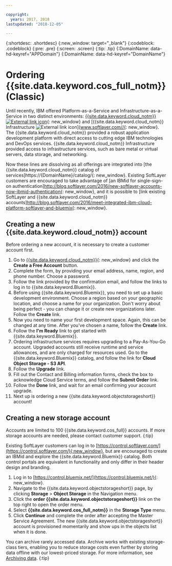 ```yaml
---

copyright:
  years: 2017, 2018
lastupdated: "2018-12-05"

---
```

{:shortdesc: .shortdesc}
{:new_window: target="_blank"}
{:codeblock: .codeblock}
{:pre: .pre}
{:screen: .screen}
{:tip: .tip}
{:DomainName: data-hd-keyref="APPDomain"}
{:DomainName: data-hd-keyref="DomainName"}


# Ordering {{site.data.keyword.cos_full_notm}} (Classic)

Until recently, IBM offered Platform-as-a-Service and Infrastructure-as-a-Service in two distinct environments: [{{site.data.keyword.cloud_notm}} ![External link icon](../../icons/launch-glyph.svg "External link icon")](https://{DomainName}){: new_window} and [{{site.data.keyword.cloud_notm}} Infrastructure ![External link icon](../../icons/launch-glyph.svg "External link icon")](www.softlayer.com//{: new_window}. The {{site.data.keyword.cloud_notm}} provided a robust application development platform with direct access to cutting edge IBM technologies and DevOps services. {{site.data.keyword.cloud_notm}} Infrastructure provided access to infrastructure services, such as bare metal or virtual servers, data storage, and networking.

Now these lines are dissolving as all offerings are integrated into [the {{site.data.keyword.cloud_notm}} catalog of services]https://{DomainName}/catalog/{: new_window}. Existing SoftLayer customers are encouraged to take advantage of [an IBMid for single-sign-on authentication]http://blog.softlayer.com/2016/new-softlayer-accounts-now-ibmid-authentication{: new_window}, and it is possible to [link existing SoftLayer and {{site.data.keyword.cloud_notm}} accounts]http://blog.softlayer.com/2016/meet-integrated-ibm-cloud-platform-softlayer-and-bluemix{: new_window}.


## Creating a new {{site.data.keyword.cloud_notm}} account

Before ordering a new account, it is necessary to create a customer account first.

1. Go to [{{site.data.keyword.cloud_notm}}](https://{DomainName}){: new_window} and click the **Create a Free Account** button.
2. Complete the form, by providing your email address, name, region, and phone number. Choose a password.
3. Follow the link provided by the confirmation email, and follow the links to log in to {{site.data.keyword.Bluemix}}.
4. Before using {{site.data.keyword.Bluemix}}, you need to set up a basic development environment. Choose a region based on your geographic location, and choose a name for your organization. Don't worry about being perfect - you can change it or create new organizations later. Follow the **Create** link.
5. Now you need to name your first development space.  Again, this can be changed at any time.  After you've chosen a name, follow the **Create** link.
6. Follow the **I'm Ready** link to get started with {{site.data.keyword.Bluemix}}.
7. Ordering infrastructure services requires upgrading to a Pay-As-You-Go account. Upgraded accounts still receive runtime and service allowances, and are only charged for resources used. Go to the {{site.data.keyword.Bluemix}} catalog, and follow the link for **Cloud Object Storage - S3 API**.
8. Follow the **Upgrade** link.
9. Fill out the Contact and Billing information forms, check the box to acknowledge Cloud Service terms, and follow the **Submit Order** link.
10. Follow the **Done** link, and wait for an email confirming your account upgrade.
7. Next up is ordering a new {{site.data.keyword.objectstorageshort}} account!


## Creating a new storage account

Accounts are limited to 100 {{site.data.keyword.cos_full}} accounts. If more storage accounts are needed, please contact customer support.
{:tip}

Existing SoftLayer customers can log in to [https://control.softlayer.com/](https://control.softlayer.com/){:new_window}, but are encouraged to create an IBMid and explore the {{site.data.keyword.Bluemix}} catalog. Both control portals are equivalent in functionality and only differ in their header design and branding.
1. Log in to [https://control.bluemix.net/](https://control.bluemix.net/){: new_window}.
2. Navigate to the {{site.data.keyword.objectstorageshort}} page, by clicking **Storage** > **Object Storage** in the Navigation menu.
3. Click the **order {{site.data.keyword.objectstorageshort}}** link on the top right to open the order menu.
4. Select **{{site.data.keyword.cos_full_notm}}** in the **Storage Type** menu.
5. Click **Continue** and complete the order after accepting the Master Service Agreement. The new {{site.data.keyword.objectstorageshort}} account is provisioned momentarily and show ups in the objects list when it is done.

You can archive rarely accessed data. Archive works with existing storage-class tiers, enabling you to reduce storage costs even further by storing data offline with our lowest-priced storage. For more information, see [Archiving data](archiving.html).
{:tip}
